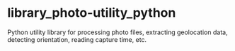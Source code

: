 # library_photo-utility_python
Python utility library for processing photo files, extracting geolocation data, detecting orientation, reading capture time, etc.

